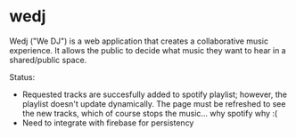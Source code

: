# wedj
Wedj ("We DJ") is a web application that creates a collaborative music experience. It allows the public to decide what music they want to hear in a shared/public space. 

Status: 
- Requested tracks are succesfully added to spotify playlist; however, the playlist doesn't update dynamically. The page must be refreshed to see the new tracks, which of course stops the music... why spotify why :(
- Need to integrate with firebase for persistency
